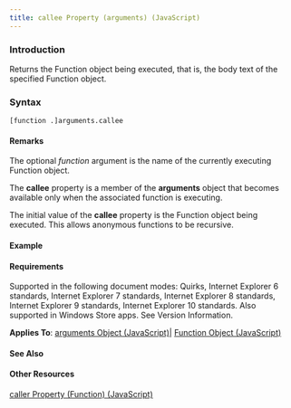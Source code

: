 ```yaml
---
title: callee Property (arguments) (JavaScript)
---
```


### Introduction 

 Returns the Function object being executed, that is, the body text of the specified Function object.

### Syntax 

```
[function .]arguments.callee
```

#### Remarks 

<div id="languageReferenceRemarksSection" class="section" name="collapseableSection" style="">
  <p xmlns:util="util">
    The optional <i>function</i> argument is the name of the currently executing <span sdata="langKeyword" value="Function"><span class="keyword">Function</span></span> object.
  </p>
  <p xmlns:util="util">
    The <b>callee</b> property is a member of the <b>arguments</b> object that becomes available only when the associated function is executing.
  </p>
  <p xmlns:util="util">
    The initial value of the <b>callee</b> property is the <span sdata="langKeyword" value="Function"><span class="keyword">Function</span></span> object being executed. This allows anonymous
    functions to be recursive.
  </p>
</div>

#### Example 

#### Requirements 

<div id="requirementsTitleSection" class="section" name="collapseableSection" style="">
  <p xmlns:util="util"></p>
  <p>
    Supported in the following document modes: Quirks, Internet Explorer 6 standards, Internet Explorer 7 standards, Internet Explorer 8 standards, Internet Explorer 9 standards, Internet Explorer 10
    standards. Also supported in Windows Store apps. See Version Information.
  </p>
  <p xmlns:util="util">
    <b>Applies To</b>: <span sdata="link"><a href="5eb79ca9-bbb8-4a42-aaf5-16a93ecb425f.htm">arguments Object (JavaScript)</a></span>| <span sdata="link"><a href=
    "d3834767-203c-475e-848c-95c423ba15b6.htm">Function Object (JavaScript)</a></span>
  </p>
</div>

#### See Also 

<div id="seeAlsoSection" class="section" name="collapseableSection" style="">
  <h4 class="subHeading">
    Other Resources
  </h4>
  <div class="seeAlsoStyle">
    <span sdata="link" xmlns:util="util"><a href="ae210853-7160-4102-9cfd-ab489f180ce1.htm">caller Property (Function) (JavaScript)</a></span>
  </div>
</div>

